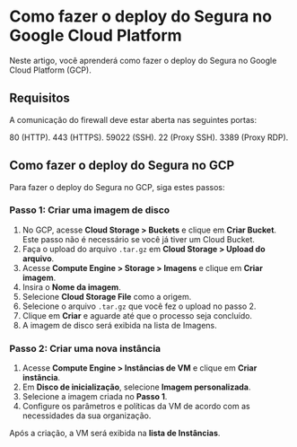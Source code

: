 # Como fazer o deploy do Segura no Google Cloud Platform

Neste artigo, você aprenderá como fazer o deploy do Segura no Google Cloud Platform (GCP).

## Requisitos

A comunicação do firewall deve estar aberta nas seguintes portas:


80 (HTTP).
443 (HTTPS).
59022 (SSH).
22 (Proxy SSH).
3389 (Proxy RDP).


## Como fazer o deploy do Segura no GCP
Para fazer o deploy do Segura no GCP, siga estes passos:

### Passo 1: Criar uma imagem de disco

1. No GCP, acesse **Cloud Storage > Buckets** e clique em **Criar Bucket**. Este passo não é necessário se você já tiver um Cloud Bucket.
2. Faça o upload do arquivo `.tar.gz` em **Cloud Storage > Upload do arquivo**.
3. Acesse **Compute Engine > Storage > Imagens** e clique em **Criar imagem**.
4. Insira o **Nome da imagem**.
5. Selecione **Cloud Storage File** como a origem.
6. Selecione o arquivo `.tar.gz` que você fez o upload no passo 2.
7. Clique em **Criar** e aguarde até que o processo seja concluído.
8. A imagem de disco será exibida na lista de Imagens.


### Passo 2: Criar uma nova instância

1. Acesse **Compute Engine > Instâncias de VM** e clique em **Criar instância**.
2. Em **Disco de inicialização**, selecione **Imagem personalizada**.
3. Selecione a imagem criada no **Passo 1**.
4. Configure os parâmetros e políticas da VM de acordo com as necessidades da sua organização.

Após a criação, a VM será exibida na **lista de Instâncias**.
